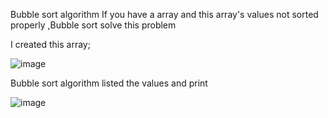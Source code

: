 Bubble sort algorithm 
If you have a array and this array's values not sorted properly ,Bubble sort solve this problem 

I created this array;

![image](https://github.com/soykuvvetberat34/Bubble-Sort-Algorithm-C/assets/69586522/13d226d2-def2-44af-a218-bb43079c9ca2)




Bubble sort algorithm listed the values and print 


![image](https://github.com/soykuvvetberat34/Bubble-Sort-Algorithm-C/assets/69586522/edb2e780-446d-46a5-bb27-f3e1fb1d2adb)

